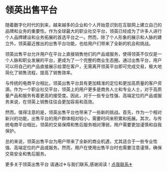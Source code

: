 # 领英出售平台

随着数字化时代的到来，越来越多的企业和个人开始意识到在互联网上建立自己的品牌和业务的重要性。作为全球最大的职业社交平台，领英已经成为了许多人进行个人品牌建设和业务拓展的首选平台之一。然而，除了个人形象的展示和人脉的建立外，领英最近推出的出售平台功能，也给用户们带来了全新的机会和挑战。

领英出售平台允许用户在平台上直接销售他们的产品或服务，使得领英不仅仅是一个人脉和职业发展的平台，更成为了一个完整的商业生态圈。通过出售平台，用户可以将自己的产品直接展示给潜在客户，无需离开领英平台即可完成交易，极大地简化了销售流程，提高了销售效率。

与传统的电商平台相比，领英出售平台具有更加精准的定位和更加高质量的客户资源。作为一个职业社交平台，领英上的用户更多是商务人士和专业人士，对于高质量产品和服务有着更高的接受度。因此，对于一些专业性强、高端定位的产品或服务来说，在领英上销售往往会更加容易和高效。

然而，值得注意的是，领英出售平台也带来了一些新的挑战。首先，作为一个相对新兴的功能，出售平台的用户群体相对较小，需要时间来积累和拓展。其次，与传统电商平台相比，领英的交易保障和售后服务相对薄弱，用户需要更加谨慎和自我保护。

总的来说，领英出售平台为用户带来了全新的商业机遇，尤其适合于一些专业性强、高端定位的产品或服务。然而，用户在使用出售平台时也需要注意谨慎，确保交易安全和售后服务。

更多关于领英出售平台 请通过✈与我们联系,感谢阅读！[点我联系✈](https://edge.k02.cc)